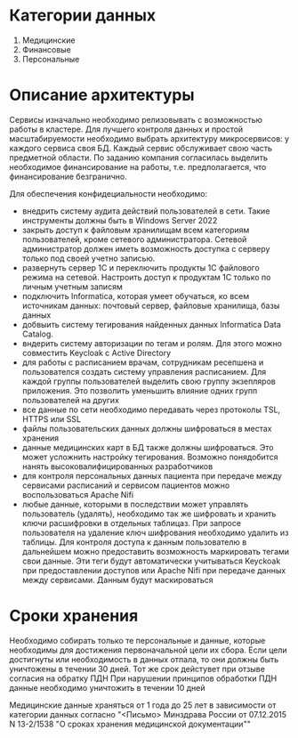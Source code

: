 # Категории данных

1. Медицинские
2. Финансовые
3. Персональные


# Описание архитектуры

Сервисы изначально необходимо релизовывать с возможностью работы в кластере. Для лучшего контроля данных и простой масштабируемости необходимо выбрать архитектуру микросервисов: у каждого сервиса своя БД. Каждый сервис обслуживает свою часть предметной области. По заданию компания согласилась выделить необходимое финансирование на работы, т.е. предполагается, что финансирование безгранично.

Для обеспечения конфидециальности необходимо:
- внедрить систему аудита действий пользователей в сети. Такие инструменты должны быть в Windows Server 2022
- закрыть доступ к файловым хранилищам всем категориям пользователей, кроме сетевого администратора. Сетевой администратор должен иметь возможность доступка с серверу только под своей учетно записью.
- развернуть сервер 1С и переключить продукты 1С файлового режима на сетевой. Настроить доступ к продуктам 1С только по личным учетным записям
- подключить Informatica, которая умеет обучаться, ко всем источникам данных: почтовый сервер, файловые хранилища, базы данных
- добвыить систему тегирования найденных данных Informatica Data Catalog.
- вндерить систему авторизации по тегам и ролям. Для этого можно совместить Keycloak с Active Directory
- для работы с расписанием врачам, сотрудникам ресепшена и пользователся создать систему управления расписанием. Для каждой группы пользователей выделить свою группу экзепляров приложения. Это позволить уменьшить влияние одних групп пользователей на других
- все данные по сети необходимо передавать через протоколы TSL, HTTPS или SSL
- файлы пользовательских данных должны шифроваться в местах хранения
- данные медицинских карт в БД также должны шифроваться. Это может усложнить настройку тегирования. Возможно понядобится нанять высоковалифицированных разработчиков
- для контроля персональных данных пациента при передаче между сервисами расписаний и сервисом пациентов можно воспользоваться Apache Nifi
- любые данные, которыми в последствии может управлять пользователь (удалять), необходимо так же шифровать и хранить ключи расшифровки в отдельных таблицаз. При запросе пользователя на удаление ключ шифрования необходимо удалить из таблицы. Для контроля доступа к данным пользователю в дальнейшем можно предоставить возможность маркировать тегами свои данные. Эти теги будут автоматически учитываться Keyckoak при предоставлении доступов или Apache Nifi при передаче данных между сервисами. Данным будут маскироваться

# Сроки хранения

Необходимо собирать только те персональные и данные, которые необходимы для достижения первоначальной цели их сбора.
Если цели достигнуты или необходимость в данных отпала, то они должны быть уничтожены в течении 30 дней.
Тот же срок дейстувет при отзыве согласия на обратку ПДН
При нарушении принципов обработки ПДН данные необходимо уничтожить в течении 10 дней

Медицинские данные храняться от 1 года до 25 лет в зависимости от категории данных согласно "<Письмо> Минздрава России от 07.12.2015 N 13-2/1538 "О сроках хранения медицинской документации""